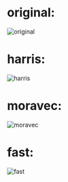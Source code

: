 # original:
![original](https://github.com/techbuterbrod/ds_lab6/blob/master/tetra.png)

# harris:
![harris](https://github.com/techbuterbrod/ds_lab6/blob/master/output-harris.png)

# moravec:
![moravec](https://github.com/techbuterbrod/ds_lab6/blob/master/output-moravec.png)

# fast:
![fast](https://github.com/techbuterbrod/ds_lab6/blob/master/output-fast.png)
